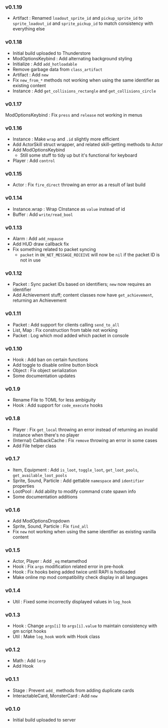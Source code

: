 ### v0.1.19
- Artifact : Renamed `loadout_sprite_id` and `pickup_sprite_id` to `sprite_loadout_id` and `sprite_pickup_id` to match consistency with everything else


### v0.1.18
- Initial build uploaded to Thunderstore
- ModOptionsKeybind : Add alternating background styling
- Initialize : Add `add_hotloadable`
- Remove garbage data from `class_artifact`
- Artifact : Add `new`
- Fix `new_from_*` methods not working when using the same identifier as existing content
- Instance : Add `get_collisions_rectangle` and `get_collisions_circle`

### v0.1.17
ModOptionsKeybind : Fix `press` and `release` not working in menus

### v0.1.16
- Instance : Make `wrap` and `.id` slightly more efficient
- Add ActorSkill struct wrapper, and related skill-getting methods to Actor
- Add ModOptionsKeybind
  - Still some stuff to tidy up but it's functional for keyboard
- Player : Add `control`

### v0.1.15
- Actor : Fix `fire_direct` throwing an error as a result of last build

### v0.1.14
- Instance.wrap : Wrap CInstance as `value` instead of id
- Buffer : Add `write/read_bool`

### v0.1.13
- Alarm : Add `add_nopause`
- Add HUD draw callback fix
- Fix something related to packet syncing
  - `packet` in `ON_NET_MESSAGE_RECEIVE` will now be `nil` if the packet ID is not in use

### v0.1.12
- Packet : Sync packet IDs based on identifiers; `new` now requires an identifier
- Add Achievement stuff; content classes now have `get_achievement`, returning an Achievement

### v0.1.11
- Packet : Add support for clients calling `send_to_all`
- List, Map : Fix construction from table not working
- Packet : Log which mod added which packet in console

### v0.1.10
- Hook : Add ban on certain functions
- Add toggle to disable online button block
- Object : Fix object serialization
- Some documentation updates

### v0.1.9
- Rename File to TOML for less ambiguity 
- Hook : Add support for `code_execute` hooks

### v0.1.8
- Player : Fix `get_local` throwing an error instead of returning an invalid instance when there's no player
- (Internal) CallbackCache : Fix `remove` throwing an error in some cases
- Add File helper class

### v0.1.7
- Item, Equipment : Add `is_loot`, `toggle_loot`, `get_loot_pools`, `get_available_loot_pools`
- Sprite, Sound, Particle : Add gettable `namespace` and `identifier` properties
- LootPool : Add ability to modify command crate spawn info
- Some documentation additions

### v0.1.6
- Add ModOptionsDropdown
- Sprite, Sound, Particle : Fix `find_all`
- Fix `new` not working when using the same identifier as existing vanilla content

### v0.1.5
- Actor, Player : Add `_eq` metamethod
- Hook : Fix `args` modification related error in pre-hook
- Hook : Fix hooks being added twice until RAPI is hotloaded
- Make online mp mod compatibility check display in all languages

### v0.1.4
- Util : Fixed some incorrectly displayed values in `log_hook`

### v0.1.3
- Hook : Change `args[i]` to `args[i].value` to maintain consistency with gm script hooks
- Util : Make `log_hook` work with Hook class

### v0.1.2
- Math : Add `lerp`
- Add Hook

### v0.1.1
- Stage : Prevent `add_` methods from adding duplicate cards
- InteractableCard, MonsterCard : Add `new`

### v0.1.0
- Initial build uploaded to server